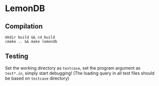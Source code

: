 # LemonDB

## Compilation
```
mkdir build && cd build
cmake .. && make lemondb
```

## Testing
Set the working directory as `testcase`, set the program argument as `test*.in`, simply start debugging!
(The loading query in all test files should be based on `testcase` directory)